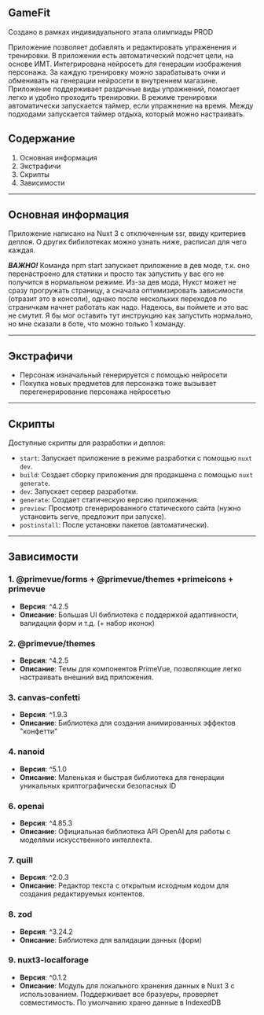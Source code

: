 ## GameFit
Создано в рамках индивидуального этапа олимпиады PROD

Приложение позволяет добавлять и редактировать упраженения и тренировки. В приложении есть автоматический подсчет цели, на основе ИМТ. Интегрирована нейросеть для генерации изображения персонажа. За каждую тренировку можно зарабатывать очки и обменивать на генерации нейросети в внутреннем магазине. Приложение поддерживает раздичные виды упражнений, помогает легко и удобно проходить тренировки. В режиме тренировки автоматически запускается таймер, если упражнение на время. Между подходами запускается таймер отдыха, который можно настраивать.

## Содержание

1. Основная информация
2. Экстрафичи
3. Скрипты
4. Зависимости
---

## Основная информация

Приложение написано на Nuxt 3 с отключенным ssr, ввиду критериев деплоя. О других бибилотеках можно узнать ниже, расписал для чего каждая.

***ВАЖНО!*** Команда npm start запускает приложение в дев моде, т.к. оно перенастроено для статики и просто так запустить у вас его не получится в нормальном режиме. Из-за дев мода, Нукст может не сразу прогружать страницу, а сначала оптимизировать зависимости (отразит это в консоли), однако после нескольких переходов по страничкам начнет работать как надо. Надеюсь, вы поймете и это вас не смутит. Я бы мог оставить тут инструкцию как запустить нормально, но мне сказали в боте, что можно только 1 команду. 

---

## Экстрафичи

- Персонаж изначальный генерируется с помощью нейросети
- Покупка новых предметов для персонажа тоже вызывает перегенерирование персонажа нейросетью

---
## Скрипты

Доступные скрипты для разработки и деплоя:

- `start`: Запускает приложение в режиме разработки с помощью `nuxt dev`.
- `build`: Создает сборку приложения для продакшена с помощью `nuxt generate`.
- `dev`: Запускает сервер разработки.
- `generate`: Создает статическую версию приложения.
- `preview`: Просмотр сгенерированного статического сайта (нужно установить serve, предложит при запуске).
- `postinstall`: После установки пакетов (автоматически).

---

## Зависимости

### 1. @primevue/forms + @primevue/themes +primeicons + primevue
- **Версия**: ^4.2.5
- **Описание**: Большая UI библиотека с поддержкой адаптивности, валидации форм и т.д. (+ набор иконок)

### 2. @primevue/themes
- **Версия**: ^4.2.5
- **Описание**: Темы для компонентов PrimeVue, позволяющие легко настраивать внешний вид приложения.

### 3. canvas-confetti
- **Версия**: ^1.9.3
- **Описание**: Библиотека для создания анимированных эффектов "конфетти"

### 4. nanoid
- **Версия**: ^5.1.0
- **Описание**: Маленькая и быстрая библиотека для генерации уникальных криптографически безопасных ID

### 6. openai
- **Версия**: ^4.85.3
- **Описание**: Официальная библиотека API OpenAI для работы с моделями искусственного интеллекта.

### 7. quill
- **Версия**: ^2.0.3
- **Описание**: Редактор текста с открытым исходным кодом для создания редактируемых контентов.

### 8. zod
- **Версия**: ^3.24.2
- **Описание**: Библиотека для валидации данных (форм)

### 9. nuxt3-localforage
- **Версия**: ^0.1.2
- **Описание**: Модуль для локального хранения данных в Nuxt 3 с использованием. Поддерживает все бразуеры, проверяет совместимость. По умолчанию храню данные в IndexedDB
